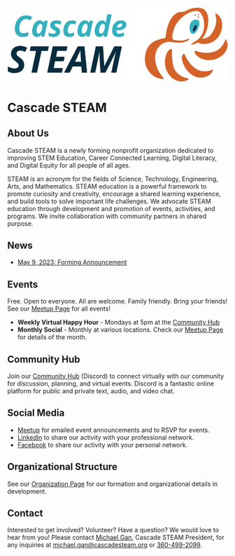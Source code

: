 <style>
  .header {
    display: none;
  }
  .footer {
    display: none;
  }
</style>

[![Cascade STEAM Logo](/assets/images/Cascade_STEAM_horizontal_logo_primary_1.svg)](https://cascadesteam.org)

# Cascade STEAM

## About Us
Cascade STEAM is a newly forming nonprofit organization dedicated to improving STEM Education, Career Connected Learning, Digital Literacy, and Digital Equity for all people of all ages.

STEAM is an acronym for the fields of Science, Technology, Engineering, Arts, and Mathematics. STEAM education is a powerful framework to promote curiosity and creativity, encourage a shared learning experience, and build tools to solve important life challenges. We advocate STEAM education through development and promotion of events, activities, and programs. We invite collaboration with community partners in shared purpose.

## News
- [May 9, 2023: Forming Announcement](/news-2023-05-09.md)

## Events
Free. Open to everyone. All are welcome. Family friendly. Bring your friends! See our [Meetup Page](https://meetup.com/cascadesteam) for all events!

- **Weekly Virtual Happy Hour** - Mondays at 5pm at the [Community Hub](http://discord.cascadesteam.org)
- **Monthly Social** - Monthly at various locations. Check our [Meetup Page](https://meetup.com/cascadesteam) for details of the month.

## Community Hub
Join our [Community Hub](http://discord.cascadesteam.org) (Discord) to connect virtually with our community for discussion, planning, and virtual events. Discord is a fantastic online platform for public and private text, audio, and video chat.

## Social Media
- [Meetup](https://meetup.com/cascadesteam) for emailed event announcements and to RSVP for events.
- [LinkedIn](https://linkedin.com/company/cascadesteam) to share our activity with your professional network.
- [Facebook](https://facebook.com/cascadesteam) to share our activity with your personal network.

## Organizational Structure
See our [Organization Page](/organization.md) for our formation and organizational details in development.

## Contact
Interested to get involved? Volunteer? Have a question? We would love to hear from you! Please contact [Michael Gan](https://www.linkedin.com/in/michaelbgan), Cascade STEAM President, for any inquiries at [michael.gan@cascadesteam.org](mailto:michael.gan@cascadesteam.org) or [360-499-2099](tel:3604992099).

